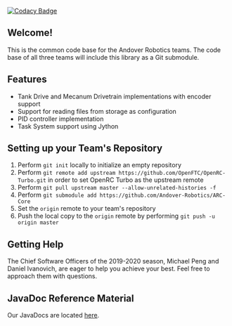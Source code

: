 [![Codacy Badge](https://api.codacy.com/project/badge/Grade/0ed9efc1a65747c9ad806a66419d4054)](https://www.codacy.com/app/michael_47/ARC-Core?utm_source=github.com&amp;utm_medium=referral&amp;utm_content=Andover-Robotics/ARC-Core&amp;utm_campaign=Badge_Grade)

## Welcome!
This is the common code base for the Andover Robotics teams. The code base of all three teams will include this library as a Git submodule.

## Features
* Tank Drive and Mecanum Drivetrain implementations with encoder support
* Support for reading files from storage as configuration
* PID controller implementation
* Task System support using Jython

## Setting up your Team's Repository
1. Perform `git init` locally to initialize an empty repository
2. Perform `git remote add upstream https://github.com/OpenFTC/OpenRC-Turbo.git` in order to set OpenRC Turbo as the upstream remote
3. Perform `git pull upstream master --allow-unrelated-histories -f`
4. Perform `git submodule add https://github.com/Andover-Robotics/ARC-Core`
5. Set the `origin` remote to your team's repository
6. Push the local copy to the `origin` remote by performing `git push -u origin master`

## Getting Help
The Chief Software Officers of the 2019-2020 season, Michael Peng and Daniel Ivanovich, are eager to help you achieve your best. Feel free to approach them with questions.

## JavaDoc Reference Material
Our JavaDocs are located [here](https://Andover-Robotics.github.io/ARC-Core).